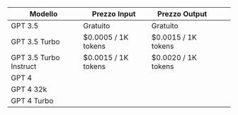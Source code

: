  

| Modello                | Prezzo Input        | Prezzo Output       |     |     |
| ---------------------- | ------------------- | ------------------- | --- | --- |
| GPT 3.5                | Gratuito            | Gratuito            |     |     |
| GPT 3.5 Turbo          | $0.0005 / 1K tokens | $0.0015 / 1K tokens |     |     |
| GPT 3.5 Turbo Instruct | $0.0015 / 1K tokens | $0.0020 / 1K tokens |     |     |
| GPT 4                  |                     |                     |     |     |
| GPT 4 32k              |                     |                     |     |     |
| GPT 4 Turbo            |                     |                     |     |     |